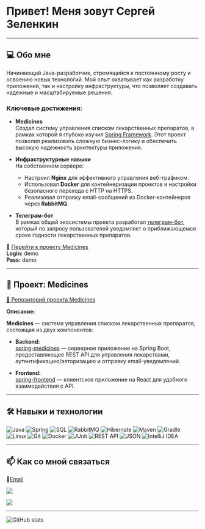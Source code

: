 # Привет! Меня зовут Сергей Зеленкин

---

## 💻 Обо мне

Начинающий Java-разработчик, стремящийся к постоянному росту и освоению новых технологий. Мой опыт охватывает как разработку приложений, так и настройку инфраструктуры, что позволяет создавать надежные и масштабируемые решения.

### Ключевые достижения:

- **Medicines**  
  Создал систему управления списком лекарственных препаратов, в рамках которой я глубоко изучил [Spring Framework](https://spring.io/). Этот проект позволил реализовать сложную бизнес-логику и обеспечить высокую надежность архитектуры приложения.

- **Инфраструктурные навыки**  
  На собственном сервере:
  - Настроил **Nginx** для эффективного управления веб-трафиком.
  - Использовал **Docker** для контейнеризации проектов и настройки безопасного перехода с HTTP на HTTPS.
  - Реализовал отправку email-сообщений из Docker-контейнеров через **RabbitMQ**.

- **Телеграм-бот**  
  В рамках общей экосистемы проекта разработал [телеграм-бот](https://github.com/Greem4/bot-medicine), который по запросу пользователей уведомляет о приближающемся сроке годности лекарственных препаратов.

🔗 [Перейти к проекту Medicines](https://medicine.greemlab.ru/medicines)  
**Login:** demo  
**Pass:** demo


---

## 🚀 Проект: Medicines

[🔗 Репозиторий проекта Medicines](https://github.com/Greem4/Medicine)

**Описание:**

**Medicines** — система управления списком лекарственных препаратов, состоящая из двух компонентов:

- **Backend:**  
  [spring-medicines](https://github.com/Greem4/spring-medicines) — серверное приложение на Spring Boot, предоставляющее REST API для управления лекарствами, аутентификацию/авторизацию и отправку email-уведомлений.

- **Frontend:**  
  [spring-frontend](https://github.com/Greem4/spring-frontend) — клиентское приложение на React для удобного взаимодействия с API.

---

## 🛠️ Навыки и технологии

![Java](https://img.shields.io/badge/Java-ED8B00?style=flat&logo=java&logoColor=white)
![Spring](https://img.shields.io/badge/Spring-6DB33F?style=flat&logo=spring&logoColor=white)
![SQL](https://img.shields.io/badge/SQL-4479A1?style=flat&logo=postgresql&logoColor=white)
![RabbitMQ](https://img.shields.io/badge/RabbitMQ-FF6600?style=flat&logo=rabbitmq&logoColor=white)
![Hibernate](https://img.shields.io/badge/Hibernate-59666C?style=flat&logo=hibernate&logoColor=white)
![Maven](https://img.shields.io/badge/Maven-C71A36?style=flat&logo=apache-maven&logoColor=white)
![Gradle](https://img.shields.io/badge/Gradle-02303A?style=flat&logo=gradle&logoColor=white)
![Linux](https://img.shields.io/badge/Linux-FCC624?style=flat&logo=linux&logoColor=black)
![Git](https://img.shields.io/badge/Git-F05032?style=flat&logo=git&logoColor=white)
![Docker](https://img.shields.io/badge/Docker-2496ED?style=flat&logo=docker&logoColor=white)
![JUnit](https://img.shields.io/badge/JUnit-25A162?style=flat&logo=java&logoColor=white)
![REST API](https://img.shields.io/badge/REST-02569B?style=flat&logo=rest&logoColor=white)
![JSON](https://img.shields.io/badge/JSON-000000?style=flat&logo=json&logoColor=white)
![IntelliJ IDEA](https://img.shields.io/badge/IntelliJ%20IDEA-000000?style=flat&logo=intellij-idea&logoColor=white)


---

## 📫 Как со мной связаться


📧<a href="mailto:i@greem4.ru">Email</a>

<a href="https://github.com/Greem4"><img src="https://img.shields.io/badge/-GitHub-000000?style=flat-square&logo=github&logoColor=white"></a>

<a href="https://t.me/Greem4"><img src="https://img.shields.io/badge/-Telegram-26A5E4?style=flat-square&logo=telegram&logoColor=white"></a>

---

![GitHub stats](https://github-readme-stats.vercel.app/api?username=Greem4&theme=dark&show_icons=true)
